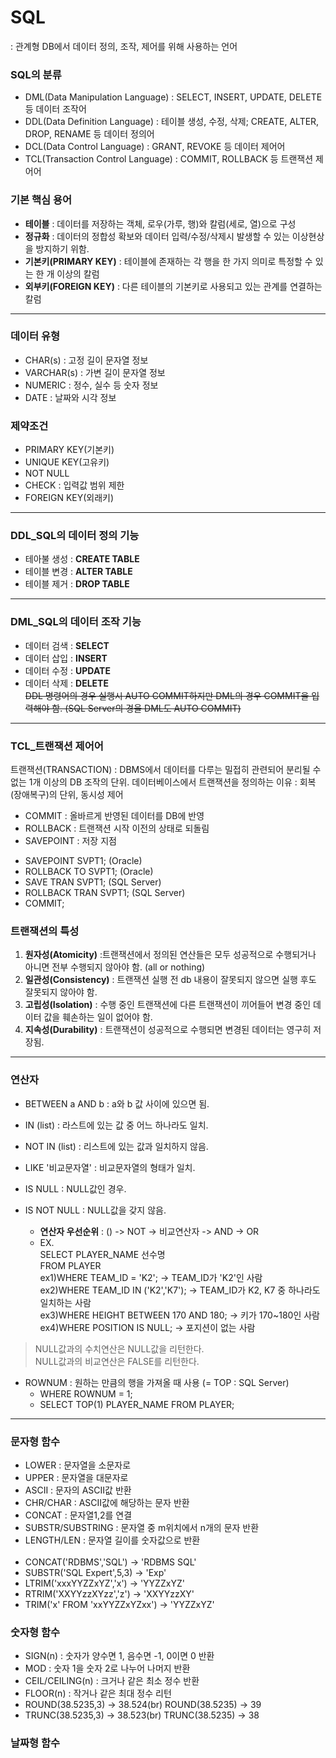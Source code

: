 # SQL
: 관계형 DB에서 데이터 정의, 조작, 제어를 위해 사용하는 언어

### SQL의 분류
- DML(Data Manipulation Language) : SELECT, INSERT, UPDATE, DELETE 등 데이터 조작어
- DDL(Data Definition Language) : 테이블 생성, 수정, 삭제; CREATE, ALTER, DROP, RENAME 등 데이터 정의어
- DCL(Data Control Language) : GRANT, REVOKE 등 데이터 제어어
- TCL(Transaction Control Language) : COMMIT, ROLLBACK 등 트랜잭션 제어어

### 기본 핵심 용어
- **테이블** : 데이터를 저장하는 객체, 로우(가루, 행)와 칼럼(세로, 열)으로 구성
- **정규화** : 데이터의 정합성 확보와 데이터 입력/수정/삭제시 발생할 수 있는 이상현상을 방지하기 위함.
- **기본키(PRIMARY KEY)** : 테이블에 존재하는 각 행을 한 가지 의미로 특정할 수 있는 한 개 이상의 칼럼
- **외부키(FOREIGN KEY)** : 다른 테이블의 기본키로 사용되고 있는 관계를 연결하는 칼럼

***

### 데이터 유형
- CHAR(s) : 고정 길이 문자열 정보
- VARCHAR(s) : 가변 길이 문자열 정보
- NUMERIC : 정수, 실수 등 숫자 정보
- DATE : 날짜와 시각 정보

### 제약조건
- PRIMARY KEY(기본키)
- UNIQUE KEY(고유키)
- NOT NULL
- CHECK : 입력값 범위 제한
- FOREIGN KEY(외래키)

***

### DDL_SQL의 데이터 정의 기능
- 테아불 생성 : **CREATE TABLE**
- 테이블 변경 : **ALTER TABLE**
- 테이블 제거 : **DROP TABLE**
***
### DML_SQL의 데이터 조작 기능
- 데이터 검색 : **SELECT**
- 데이터 삽입 : **INSERT**
- 데이터 수정 : **UPDATE**
- 데이터 삭제 : **DELETE**<br>
~~DDL 명령어의 경우 실행시 AUTO COMMIT하지만 DML의 경우 COMMIT을 입력해야 함. (SQL Server의 경울 DML도 AUTO COMMIT)~~
***
### TCL_트랜잭션 제어어
트랜잭션(TRANSACTION) : DBMS에서 데이터를 다루는 밀접히 관련되어 분리될 수 없는 1개 이상의 DB 조작의 단위.
데이터베이스에서 트랜잭션을 정의하는 이유 : 회복(장애복구)의 단위, 동시성 제어
- COMMIT : 올바르게 반영된 데이터를 DB에 반영
- ROLLBACK : 트랜잭션 시작 이전의 상태로 되돌림
- SAVEPOINT : 저장 지점

* SAVEPOINT SVPT1; (Oracle)
* ROLLBACK TO SVPT1; (Oracle)
* SAVE TRAN SVPT1; (SQL Server)
* ROLLBACK TRAN SVPT1; (SQL Server)
* COMMIT;

### 트랜잭션의 특성
1. **원자성(Atomicity)** :트랜잭션에서 정의된 연산들은 모두 성공적으로 수행되거나 아니면 전부 수행되지 않아야 함. (all or nothing)
2. **일관성(Consistency)** : 트랜잭션 실행 전 db 내용이 잘못되지 않으면 실행 후도 잘못되지 않아야 함.
3. **고립성(Isolation)** : 수행 중인 트랜잭션에 다른 트랜잭션이 끼어들어 변경 중인 데이터 값을 훼손하는 일이 없어야 함.
4. **지속성(Durability)** : 트랜잭션이 성공적으로 수행되면 변경된 데이터는 영구히 저장됨.

***

### 연산자
- BETWEEN a AND b : a와 b 값 사이에 있으면 됨.
- IN (list) : 라스트에 있는 값 중 어느 하나라도 일치.
- NOT IN (list) : 리스트에 있는 값과 일치하지 않음.
- LIKE '비교문자열' : 비교문자열의 형태가 일치.
- IS NULL : NULL값인 경우.
- IS NOT NULL : NULL값을 갖지 않음.

  - **연산자 우선순위** : () -> NOT -> 비교연산자 -> AND -> OR
  - EX.<br>
SELECT PLAYER_NAME 선수명<br>
FROM PLAYER<br>
ex1)WHERE TEAM_ID = 'K2'; -> TEAM_ID가 'K2'인 사람<br>
ex2)WHERE TEAM_ID IN ('K2','K7'); -> TEAM_ID가 K2, K7 중 하나라도 일치하는 사람<br>
ex3)WHERE HEIGHT BETWEEN 170 AND 180; -> 키가 170~180인 사람  ex4)WHERE POSITION IS NULL; -> 포지션이 없는 사람

> NULL값과의 수치연산은 NULL값을 리턴한다.<br>
NULL값과의 비교연산은 FALSE를 리턴한다.

* ROWNUM : 원하는 만큼의 행을 가져올 때 사용 (= TOP : SQL Server)
  - WHERE ROWNUM = 1;
  - SELECT TOP(1) PLAYER_NAME  FROM PLAYER;

***

### 문자형 함수
- LOWER : 문자열을 소문자로
- UPPER : 문자열을 대문자로
- ASCII : 문자의 ASCII값 반환
- CHR/CHAR : ASCII값에 해당하는 문자 반환
- CONCAT : 문자열1,2를 연결
- SUBSTR/SUBSTRING : 문자열 중 m위치에서 n개의 문자 반환
- LENGTH/LEN : 문자열 길이를 숫자값으로 반환<br><br>
- CONCAT('RDBMS','SQL') -> 'RDBMS SQL'
- SUBSTR('SQL Expert',5,3) -> 'Exp'
- LTRIM('xxxYYZZxYZ','x') -> 'YYZZxYZ'
- RTRIM('XXYYzzXYzz','z') -> 'XXYYzzXY'
- TRIM('x' FROM 'xxYYZZxYZxx') -> 'YYZZxYZ'

### 숫자형 함수
- SIGN(n) : 숫자가 양수면 1, 음수면 -1, 0이면 0 반환
- MOD : 숫자 1을 숫자 2로 나누어 나머지 반환
- CEIL/CEILING(n) : 크거나 같은 최소 정수 반환
- FLOOR(n) : 작거나 같은 최대 정수 리턴
- ROUND(38.5235,3) -> 38.524(br)
  ROUND(38.5235) -> 39
- TRUNC(38.5235,3) -> 38.523(br)
  TRUNC(38.5235) -> 38
  
### 날짜형 함수
